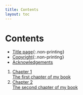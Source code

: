 ```yaml
---
title: Contents
layout: toc
---
```


# Contents

*	[Title page](0-1-titlepage.html){:.non-printing}
*	[Copyright](0-2-copyright.html){:.non-printing}
*	[Acknowledgements](0-4-acknowledgements.html)

1.	[Chapter 1  
	The first chapter of my book](1-chapter-1.html)
2.	[Chapter 2  
	The second chapter of my book](2-chapter-2.html)
